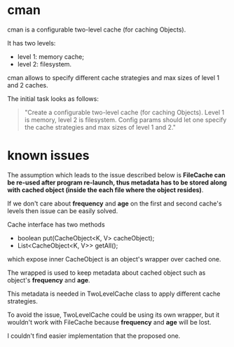 # cman

cman is a configurable two-level cache (for caching Objects).

It has two levels:
* level 1: memory cache;
* level 2: filesystem.

cman allows to specify different cache strategies and max sizes of level 1 and 2 caches.


The initial task looks as follows:
> "Create a configurable two-level cache (for caching Objects).
Level 1 is memory, level 2 is filesystem.
Config params should let one specify the cache strategies and max sizes of level 1 and 2."


# known issues

The assumption which leads to the issue described below is **FileCache can be re-used after program re-launch, thus metadata has to be stored along with cached object (inside the each file where the object resides)**.

If we don't care about **frequency** and **age** on the first and second cache's levels then issue can be easily solved.

Cache interface has two methods

* boolean put(CacheObject<K, V> cacheObject);
* List<CacheObject<K, V>> getAll();

which expose inner CacheObject is an object's wrapper over cached one.

The wrapped is used to keep metadata about cached object such as object's **frequency** and **age**.

This metadata is needed in TwoLevelCache class to apply different cache strategies.

To avoid the issue, TwoLevelCache could be using its own wrapper, but it wouldn't work with FileCache because **frequency** and **age** will be lost.

I couldn't find easier implementation that the proposed one.